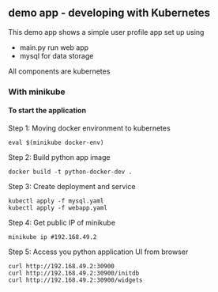## demo app - developing with Kubernetes

This demo app shows a simple user profile app set up using 
- main.py run web app
- mysql for data storage

All components are kubernetes

### With minikube

#### To start the application

Step 1: Moving docker environment to kubernetes

    eval $(minikube docker-env)

Step 2: Build python app image

    docker build -t python-docker-dev .

Step 3: Create deployment and service    

    kubectl apply -f mysql.yaml
    kubectl apply -f webapp.yaml

Step 4: Get public IP of minikube

    minikube ip #192.168.49.2

Step 5: Access you python application UI from browser

    curl http://192.168.49.2:30900
    curl http://192.168.49.2:30900/initdb
    curl http://192.168.49.2:30900/widgets